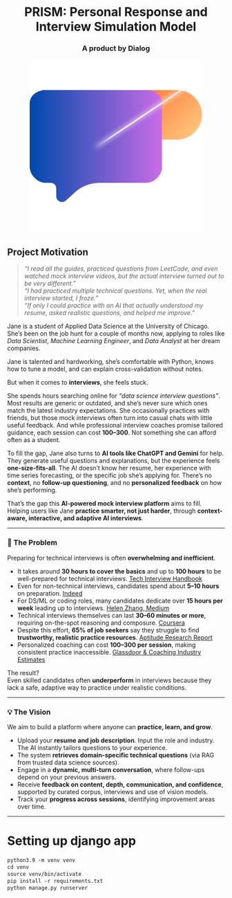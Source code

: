 <h1 align="center">PRISM: Personal Response and Interview Simulation Model</h1>

<h3 align="center"> A product by Dialog</h3>

<p align="center">
  <img src="assets/logo1.png" width="400" alt="Logo">
</p>

## Project Motivation

> *“I read all the guides, practiced questions from LeetCode, and even watched mock interview videos, but the actual interview turned out to be very different.”*  
> *“I had practiced multiple technical questions. Yet, when the real interview started, I froze.”*  
> *“If only I could practice with an AI that actually understood my resume, asked realistic questions, and helped me improve.”*  


Jane is a student of Applied Data Science at the University of Chicago. She’s been on the job hunt for a couple of months now, applying to roles like *Data Scientist*, *Machine Learning Engineer*, and *Data Analyst* at her dream companies.

Jane is talented and hardworking, she’s comfortable with Python, knows how to tune a model, and can explain cross-validation without notes.  

But when it comes to **interviews**, she feels stuck.

She spends hours searching online for *“data science interview questions”*. Most results are generic or outdated, and she’s never sure which ones match the latest industry expectations. She occasionally practices with friends, but those mock interviews often turn into casual chats with little useful feedback. And while professional interview coaches promise tailored guidance, each session can cost **$100–$300**. Not something she can afford often as a student.

To fill the gap, Jane also turns to **AI tools like ChatGPT and Gemini** for help. They generate useful questions and explanations, but the experience feels **one-size-fits-all**. The AI doesn’t know her resume, her experience with time series forecasting, or the specific job she’s applying for. There’s no **context**, no **follow-up questioning**, and no **personalized feedback** on how she’s performing.

That’s the gap this **AI-powered mock interview platform** aims to fill. Helping users like Jane **practice smarter, not just harder**, through **context-aware, interactive, and adaptive AI interviews**.

---

### 🎯 The Problem

Preparing for technical interviews is often **overwhelming and inefficient**.  

- It takes around **30 hours to cover the basics** and up to **100 hours** to be well-prepared for technical interviews. [Tech Interview Handbook](https://www.techinterviewhandbook.org/coding-interview-prep/?utm_source=chatgpt.com)
- Even for non-technical interviews, candidates spend about **5–10 hours** on preparation. [Indeed](https://www.indeed.com/career-advice/interviewing/how-long-should-you-prepare-for-an-interview?utm_source=chatgpt.com)
- For DS/ML or coding roles, many candidates dedicate over **15 hours per week** leading up to interviews. [Helen Zhang, Medium](https://helen-zhang.medium.com/the-4-week-plan-to-nailing-your-next-coding-technical-interview-internship-level-c5368c47e1d?utm_source=chatgpt.com)
- Technical interviews themselves can last **30–60 minutes or more**, requiring on-the-spot reasoning and composure. [Coursera](https://www.coursera.org/articles/how-long-do-interviews-last?utm_source=chatgpt.com)
- Despite this effort, **65% of job seekers** say they struggle to find **trustworthy, realistic practice resources**. [Aptitude Research Report](https://www.aptituderesearch.com/wp-content/uploads/2022/06/Apt_Interviewing_Report-0622_Final.pdf?utm_source=chatgpt.com)
- Personalized coaching can cost **$100–$300 per session**, making consistent practice inaccessible. [Glassdoor & Coaching Industry Estimates](https://www.prnewswire.com/news-releases/glassdoor-study-reveals-interview-process-getting-longer-averaging-about-24-days-across-25-countries-300501746.html?utm_source=chatgpt.com)

The result?  
Even skilled candidates often **underperform** in interviews because they lack a safe, adaptive way to practice under realistic conditions.

---

### 💡 The Vision

We aim to build a platform where anyone can **practice, learn, and grow**.

- Upload your **resume and job description**. Input the role and industry. The AI instantly tailors questions to your experience.  
- The system **retrieves domain-specific technical questions** (via RAG from trusted data science sources).  
- Engage in a **dynamic, multi-turn conversation**, where follow-ups depend on your previous answers.  
- Receive **feedback on content, depth, communication, and confidence**, supported by curated corpus, interviews and use of vision models.  
- Track your **progress across sessions**, identifying improvement areas over time.

---

# Setting up django app

```
python3.9 -m venv venv
cd venv
source venv/bin/activate
pip install -r requirements.txt
python manage.py runserver
```
